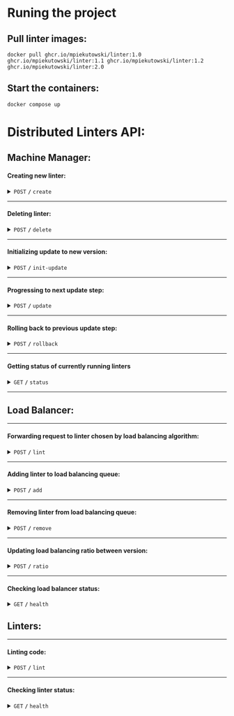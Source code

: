 # Runing the project

## Pull linter images:

`docker pull ghcr.io/mpiekutowski/linter:1.0 ghcr.io/mpiekutowski/linter:1.1 ghcr.io/mpiekutowski/linter:1.2 ghcr.io/mpiekutowski/linter:2.0`

## Start the containers:

`docker compose up`

# Distributed Linters API:

## Machine Manager:

#### Creating new linter:

<details>
 <summary><code>POST</code> <code><b>/</b></code> <code>create</code></summary>

##### Body

| key      | type     | description                       |
|----------|----------|-----------------------------------|
| `lang`   | `String` | Language for which to create a linter |


##### Response 200, JSON:

| key       | type      | description              |
 |-----------|-----------|--------------------------|
| `status`  | `String` | Result of operation, `ok` for successful creation |
| `ip` | `String`  | IP address of the created linter        |

##### Response 400, JSON:

| key       | type      | description              |
 |-----------|-----------|--------------------------|
| `status`  | `String` | Result of operation, `error` for invalid request parameter |
| `message` | `String`  | Detailed explanation of error         |

##### Response 500, JSON:

| key       | type      | description              |
|-----------|-----------|--------------------------|
| `status`  | `String` | Result of operation, `error` for internal server error |
| `message` | `String`  | Detailed explanation of error         |

</details>

---

#### Deleting linter:

<details>
 <summary><code>POST</code> <code><b>/</b></code> <code>delete</code></summary>

##### Body

| key    | type     | description                   |
|--------|----------|-------------------------------|
| `ip`   | `String` | IP address of the linter to delete |

##### Response 200, JSON:

| key       | type      | description                              |
|:----------|:----------|:-----------------------------------------|
| `status`  | `String`  | Result of operation, `ok` for successful deletion |

##### Response 400, JSON:

| key       | type      | description                              |
|:----------|:----------|:-----------------------------------------|
| `status`  | `String`  | Result of operation, `error` for invalid request parameter |
| `message` | `String`  | Detailed explanation of the error       |

##### Response 500, JSON:

| key       | type      | description                              |
|:----------|:----------|:-----------------------------------------|
| `status`  | `String`  | Result of operation, `error` for internal server error |
| `message` | `String`  | Detailed explanation of the error       |

</details>

---

#### Initializing update to new version:

<details>
 <summary><code>POST</code> <code><b>/</b></code> <code>init-update</code></summary>

##### Body

| key       | type     | description                                    |
|-----------|----------|------------------------------------------------|
| `lang`    | `String` | Language for which to initiate the update       |
| `version` | `String` | Target version to update to                     |

##### Response 200, JSON:

| key       | type      | description                              |
|:----------|:----------|:-----------------------------------------|
| `status`  | `String`  | Result of operation, `ok` for successful initiation of update |

##### Response 400, JSON:

| key       | type      | description                              |
|:----------|:----------|:-----------------------------------------|
| `status`  | `String`  | Result of operation, `error` for invalid request parameters |
| `message` | `String`  | Detailed explanation of the error       |

##### Response 500, JSON:

| key       | type      | description                              |
|:----------|:----------|:-----------------------------------------|
| `status`  | `String`  | Result of operation, `error` for internal server error |
| `message` | `String`  | Detailed explanation of the error       |

</details>

---

#### Progressing to next update step:

<details>
 <summary><code>POST</code> <code><b>/</b></code> <code>update</code></summary>

##### Body

| key       | type     | description                                    |
|-----------|----------|------------------------------------------------|
| `lang`    | `String` | Language for which to perform the update       |

##### Response 200, JSON:

| key       | type      | description                              |
|:----------|:----------|:-----------------------------------------|
| `status`  | `String`  | Result of operation, `ok` for successful update |

##### Response 400, JSON:

| key       | type      | description                              |
|:----------|:----------|:-----------------------------------------|
| `status`  | `String`  | Result of operation, `error` for invalid request parameters |
| `message` | `String`  | Detailed explanation of the error       |

##### Response 500, JSON:

| key       | type      | description                              |
|:----------|:----------|:-----------------------------------------|
| `status`  | `String`  | Result of operation, `error` for internal server error |
| `message` | `String`  | Detailed explanation of the error       |

</details>

---

#### Rolling back to previous update step:

<details>
 <summary><code>POST</code> <code><b>/</b></code> <code>rollback</code></summary>

##### Body

| key       | type     | description                                    |
|-----------|----------|------------------------------------------------|
| `lang`    | `String` | Language for which to perform the rollback     |

##### Response 200, JSON:

| key       | type      | description                              |
|:----------|:----------|:-----------------------------------------|
| `status`  | `String`  | Result of operation, `ok` for successful rollback |

##### Response 400, JSON:

| key       | type      | description                              |
|:----------|:----------|:-----------------------------------------|
| `status`  | `String`  | Result of operation, `error` for invalid request parameters |
| `message` | `String`  | Detailed explanation of the error       |

##### Response 500, JSON:

| key       | type      | description                              |
|:----------|:----------|:-----------------------------------------|
| `status`  | `String`  | Result of operation, `error` for internal server error |
| `message` | `String`  | Detailed explanation of the error       |

</details>

---

#### Getting status of currently running linters

<details>
 <summary><code>GET</code> <code><b>/</b></code> <code>status</code></summary>

###### Body
Request body is empty for that request.

##### Response 200, JSON
| key       | type      | description                              |
|:----------|:----------|:-----------------------------------------|
| `linters`  | `JSON[]`  | Array of JSON objects describing currently running linters |

Each JSON object has one key of type `String` - the IP of the linter. Value for that key is another JSON object with the following fields:

| key       | type      | description                              |
|:----------|:----------|:-----------------------------------------|
| `is_healthy`  | `Boolean`  | Health status of the linter |
| `version` | `String` | Version of the linter |
| `lang` | `String` | Language that can be linted |
| `request_count` | `Integer` | Number of requests that were served by the linter |

##### Example response
```json
{
    "linters": [
        {
            "127.0.0.1": {
                "is_healthy": true,
                "version": "2.0",
                "lang": "java",
                "request_count": 5
            },
            "127.0.0.2": {
                "is_healthy": false,
                "version": "1.0",
                "lang": "python",
                "request_count": 1
            }
        }
    ]
}
```


</details>

---



## Load Balancer:

---

#### Forwarding request to linter chosen by load balancing algorithm:

<details>
 <summary><code>POST</code> <code><b>/</b></code> <code>lint</code></summary>

##### Body

| key    | type     | description       |
 |--------|----------|-------------------|
| `code` | `String` | Code to be linted |

##### Responses

| http code | description                           |
 |-----------|---------------------------------------|
| `200`     | There is linter to handle the request |
| `503`     | No available linters                  |

</details>

---

#### Adding linter to load balancing queue:

<details>
 <summary><code>POST</code> <code><b>/</b></code> <code>add</code></summary>

##### Body

| key         | type     | description               |
 |-------------|----------|---------------------------|
| `lang`      | `String` | Language of linter to add |
| `version`   | `String` | Version of linter to add  |
| `uri`       | `String` | URI of linter to add      |
| `secretKey` | `String` | Key for authorization     |

##### Responses

| http code | description                           |
 |-----------|---------------------------------------|
| `200`     | Addition comleted                         |
| `400`     | Language not supported or invalid URI |
| `403`     | Auth failed                           |

</details>


---

#### Removing linter from load balancing queue:

<details>
 <summary><code>POST</code> <code><b>/</b></code> <code>remove</code></summary>

##### Body

| key         | type     | description             |
 |-------------|----------|-------------------------|
| `uri`       | `String` | URI of linter to remove |
| `secretKey` | `String` | Key for authorization   |

##### Responses

| http code | description    |
 |-----------|----------------|
| `200`     | Removal copmpleted |
| `400`     | Invalid URI    |
| `403`     | Auth failed    |

</details>

---

#### Updating load balancing ratio between version:

<details>
 <summary><code>POST</code> <code><b>/</b></code> <code>ratio</code></summary>

##### Body

| key            | type     | description                                                                                           |
 |----------------|----------|-------------------------------------------------------------------------------------------------------|
| `lang`         | `String` | Lang of linters                                                                                       |
| `versionRatio` | `Dict`   | {"v1": Int, "v2":Int, ...} Any number of keys as long as their values sum up to arbitrary total ratio |
| `secretKey`    | `String` | Key for authorization                                                                                 |

##### Responses

| http code | description                                 |
 |-----------|---------------------------------------------|
| `200`     | Ratio updated                               |
| `400`     | Wrong total ratio or language not supported |
| `403`     | Auth failed                                 |

</details>



--- 

#### Checking load balancer status:

<details>
 <summary><code>GET</code> <code><b>/</b></code> <code>health</code></summary>

##### Response 200

</details>

## Linters:

---

#### Linting code:

<details>
 <summary><code>POST</code> <code><b>/</b></code> <code>lint</code></summary>

##### Request body:

| key    | type     | description             |
 |--------|----------|-------------------------|
| `code` | `String` | URI of linter to remove |

##### Response 200, JSON:

| key       | type      | description              |
 |-----------|-----------|--------------------------|
| `result`  | `Boolean` | Linting passed or failed |
| `details` | `String`  | Message for user         |

</details>

---

#### Checking linter status:

<details>
 <summary><code>GET</code> <code><b>/</b></code> <code>health</code></summary>

##### Response 200, JSON:

| key            | type     | description                         |
 |----------------|----------|-------------------------------------|
| `version`      | `String` | Version of linter                   |
| `language`     | `String` | Language of linter                  |
| `requestCount` | `Int`    | Number of requests served by linter |

</details>

